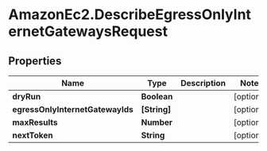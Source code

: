 # AmazonEc2.DescribeEgressOnlyInternetGatewaysRequest

## Properties

Name | Type | Description | Notes
------------ | ------------- | ------------- | -------------
**dryRun** | **Boolean** |  | [optional] 
**egressOnlyInternetGatewayIds** | **[String]** |  | [optional] 
**maxResults** | **Number** |  | [optional] 
**nextToken** | **String** |  | [optional] 


